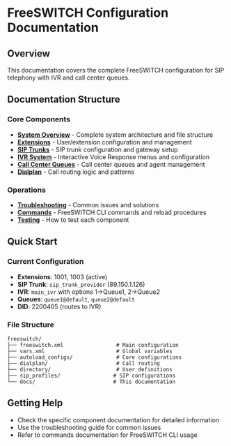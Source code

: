 # FreeSWITCH Configuration Documentation

## Overview
This documentation covers the complete FreeSWITCH configuration for SIP telephony with IVR and call center queues.

## Documentation Structure

### Core Components
- **[System Overview](system-overview.md)** - Complete system architecture and file structure
- **[Extensions](extensions.md)** - User/extension configuration and management
- **[SIP Trunks](sip-trunks.md)** - SIP trunk configuration and gateway setup
- **[IVR System](ivr.md)** - Interactive Voice Response menus and configuration
- **[Call Center Queues](queues.md)** - Call center queues and agent management
- **[Dialplan](dialplan.md)** - Call routing logic and patterns

### Operations
- **[Troubleshooting](troubleshooting.md)** - Common issues and solutions
- **[Commands](commands.md)** - FreeSWITCH CLI commands and reload procedures
- **[Testing](testing.md)** - How to test each component

## Quick Start

### Current Configuration
- **Extensions**: 1001, 1003 (active)
- **SIP Trunk**: `sip_trunk_provider` (89.150.1.126)
- **IVR**: `main_ivr` with options 1→Queue1, 2→Queue2
- **Queues**: `queue1@default`, `queue2@default`
- **DID**: 2200405 (routes to IVR)

### File Structure
```
freeswitch/
├── freeswitch.xml                 # Main configuration
├── vars.xml                       # Global variables
├── autoload_configs/              # Core configurations
├── dialplan/                      # Call routing
├── directory/                     # User definitions
├── sip_profiles/                 # SIP configurations
└── docs/                         # This documentation
```

## Getting Help
- Check the specific component documentation for detailed information
- Use the troubleshooting guide for common issues
- Refer to commands documentation for FreeSWITCH CLI usage
